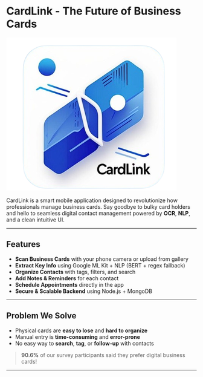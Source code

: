 # CardLink - The Future of Business Cards

![CardLink Logo](./assets/logo.png)

CardLink is a smart mobile application designed to revolutionize how professionals manage business cards. Say goodbye to bulky card holders and hello to seamless digital contact management powered by **OCR**, **NLP**, and a clean intuitive UI.

---

## Features

-  **Scan Business Cards** with your phone camera or upload from gallery
-  **Extract Key Info** using Google ML Kit + NLP (BERT + regex fallback)
-  **Organize Contacts** with tags, filters, and search
-  **Add Notes & Reminders** for each contact
-  **Schedule Appointments** directly in the app
-  **Secure & Scalable Backend** using Node.js + MongoDB

---

##  Problem We Solve

- Physical cards are **easy to lose** and **hard to organize**
- Manual entry is **time-consuming** and **error-prone**
- No easy way to **search**, **tag**, or **follow-up** with contacts

> **90.6%** of our survey participants said they prefer digital business cards!

---
